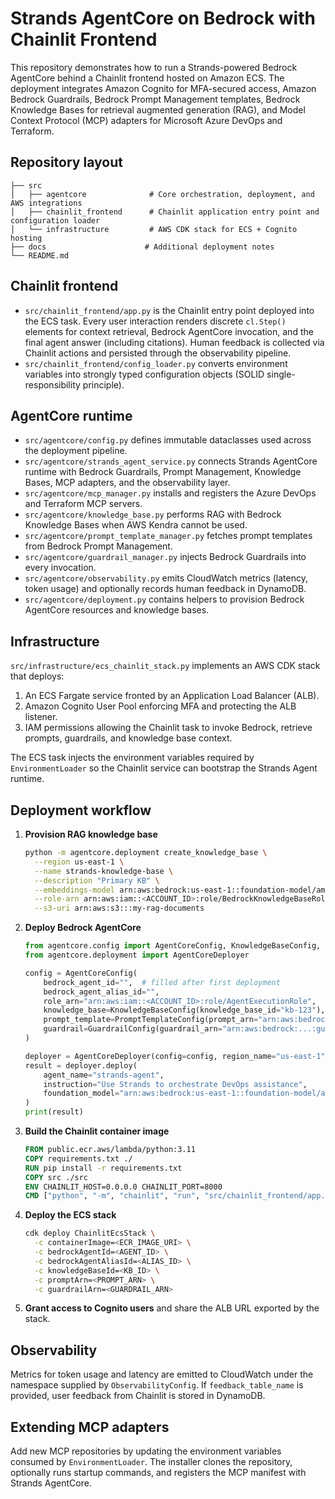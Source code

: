 # Strands AgentCore on Bedrock with Chainlit Frontend

This repository demonstrates how to run a Strands-powered Bedrock AgentCore behind a Chainlit frontend hosted on Amazon ECS. The deployment integrates Amazon Cognito for MFA-secured access, Amazon Bedrock Guardrails, Bedrock Prompt Management templates, Bedrock Knowledge Bases for retrieval augmented generation (RAG), and Model Context Protocol (MCP) adapters for Microsoft Azure DevOps and Terraform.

## Repository layout

```
├── src
│   ├── agentcore              # Core orchestration, deployment, and AWS integrations
│   ├── chainlit_frontend      # Chainlit application entry point and configuration loader
│   └── infrastructure         # AWS CDK stack for ECS + Cognito hosting
├── docs                      # Additional deployment notes
└── README.md
```

## Chainlit frontend

* `src/chainlit_frontend/app.py` is the Chainlit entry point deployed into the ECS task. Every user interaction renders discrete `cl.Step()` elements for context retrieval, Bedrock AgentCore invocation, and the final agent answer (including citations). Human feedback is collected via Chainlit actions and persisted through the observability pipeline.
* `src/chainlit_frontend/config_loader.py` converts environment variables into strongly typed configuration objects (SOLID single-responsibility principle).

## AgentCore runtime

* `src/agentcore/config.py` defines immutable dataclasses used across the deployment pipeline.
* `src/agentcore/strands_agent_service.py` connects Strands AgentCore runtime with Bedrock Guardrails, Prompt Management, Knowledge Bases, MCP adapters, and the observability layer.
* `src/agentcore/mcp_manager.py` installs and registers the Azure DevOps and Terraform MCP servers.
* `src/agentcore/knowledge_base.py` performs RAG with Bedrock Knowledge Bases when AWS Kendra cannot be used.
* `src/agentcore/prompt_template_manager.py` fetches prompt templates from Bedrock Prompt Management.
* `src/agentcore/guardrail_manager.py` injects Bedrock Guardrails into every invocation.
* `src/agentcore/observability.py` emits CloudWatch metrics (latency, token usage) and optionally records human feedback in DynamoDB.
* `src/agentcore/deployment.py` contains helpers to provision Bedrock AgentCore resources and knowledge bases.

## Infrastructure

`src/infrastructure/ecs_chainlit_stack.py` implements an AWS CDK stack that deploys:

1. An ECS Fargate service fronted by an Application Load Balancer (ALB).
2. Amazon Cognito User Pool enforcing MFA and protecting the ALB listener.
3. IAM permissions allowing the Chainlit task to invoke Bedrock, retrieve prompts, guardrails, and knowledge base context.

The ECS task injects the environment variables required by `EnvironmentLoader` so the Chainlit service can bootstrap the Strands Agent runtime.

## Deployment workflow

1. **Provision RAG knowledge base**
   ```bash
   python -m agentcore.deployment create_knowledge_base \
     --region us-east-1 \
     --name strands-knowledge-base \
     --description "Primary KB" \
     --embeddings-model arn:aws:bedrock:us-east-1::foundation-model/amazon.titan-embed-g1-text \
     --role-arn arn:aws:iam::<ACCOUNT_ID>:role/BedrockKnowledgeBaseRole \
     --s3-uri arn:aws:s3:::my-rag-documents
   ```

2. **Deploy Bedrock AgentCore**
   ```python
   from agentcore.config import AgentCoreConfig, KnowledgeBaseConfig, PromptTemplateConfig, GuardrailConfig
   from agentcore.deployment import AgentCoreDeployer

   config = AgentCoreConfig(
       bedrock_agent_id="",  # filled after first deployment
       bedrock_agent_alias_id="",
       role_arn="arn:aws:iam::<ACCOUNT_ID>:role/AgentExecutionRole",
       knowledge_base=KnowledgeBaseConfig(knowledge_base_id="kb-123"),
       prompt_template=PromptTemplateConfig(prompt_arn="arn:aws:bedrock:...:prompt/my-template"),
       guardrail=GuardrailConfig(guardrail_arn="arn:aws:bedrock:...:guardrail/my-guardrail"),
   )

   deployer = AgentCoreDeployer(config=config, region_name="us-east-1")
   result = deployer.deploy(
       agent_name="strands-agent", 
       instruction="Use Strands to orchestrate DevOps assistance", 
       foundation_model="arn:aws:bedrock:us-east-1::foundation-model/anthropic.claude-3-sonnet"
   )
   print(result)
   ```

3. **Build the Chainlit container image**
   ```dockerfile
   FROM public.ecr.aws/lambda/python:3.11
   COPY requirements.txt ./
   RUN pip install -r requirements.txt
   COPY src ./src
   ENV CHAINLIT_HOST=0.0.0.0 CHAINLIT_PORT=8000
   CMD ["python", "-m", "chainlit", "run", "src/chainlit_frontend/app.py", "-h", "0.0.0.0", "-p", "8000"]
   ```

4. **Deploy the ECS stack**
   ```bash
   cdk deploy ChainlitEcsStack \
     -c containerImage=<ECR_IMAGE_URI> \
     -c bedrockAgentId=<AGENT_ID> \
     -c bedrockAgentAliasId=<ALIAS_ID> \
     -c knowledgeBaseId=<KB_ID> \
     -c promptArn=<PROMPT_ARN> \
     -c guardrailArn=<GUARDRAIL_ARN>
   ```

5. **Grant access to Cognito users** and share the ALB URL exported by the stack.

## Observability

Metrics for token usage and latency are emitted to CloudWatch under the namespace supplied by `ObservabilityConfig`. If `feedback_table_name` is provided, user feedback from Chainlit is stored in DynamoDB.

## Extending MCP adapters

Add new MCP repositories by updating the environment variables consumed by `EnvironmentLoader`. The installer clones the repository, optionally runs startup commands, and registers the MCP manifest with Strands AgentCore.
